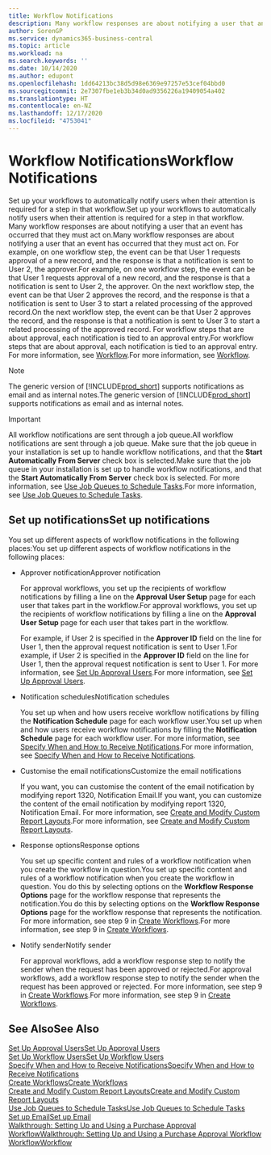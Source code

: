 ```yaml
---
title: Workflow Notifications
description: Many workflow responses are about notifying a user that an event has occurred that they must act on. For example, on one workflow step, the event can be that User 1 requests approval of a new record, and the response is that a notification is sent to User 2, the approver. On the next workflow step, the event can be that User 2 approves the record, and the response is that a notification is sent to User 3 to start a related processing of the approved record. For workflow steps that are about approval, each notification is tied to an approval entry.
author: SorenGP
ms.service: dynamics365-business-central
ms.topic: article
ms.workload: na
ms.search.keywords: ''
ms.date: 10/14/2020
ms.author: edupont
ms.openlocfilehash: 1dd64213bc38d5d98e6369e97257e53cef04bbd0
ms.sourcegitcommit: 2e7307fbe1eb3b34d0ad9356226a19409054a402
ms.translationtype: HT
ms.contentlocale: en-NZ
ms.lasthandoff: 12/17/2020
ms.locfileid: "4753041"
---
```

# <a name="workflow-notifications"></a><span data-ttu-id="a425d-106">Workflow Notifications</span><span class="sxs-lookup"><span data-stu-id="a425d-106">Workflow Notifications</span></span>

<span data-ttu-id="a425d-107">Set up your workflows to automatically notify users when their attention is required for a step in that workflow.</span><span class="sxs-lookup"><span data-stu-id="a425d-107">Set up your workflows to automatically notify users when their attention is required for a step in that workflow.</span></span> <span data-ttu-id="a425d-108">Many workflow responses are about notifying a user that an event has occurred that they must act on.</span><span class="sxs-lookup"><span data-stu-id="a425d-108">Many workflow responses are about notifying a user that an event has occurred that they must act on.</span></span> <span data-ttu-id="a425d-109">For example, on one workflow step, the event can be that User 1 requests approval of a new record, and the response is that a notification is sent to User 2, the approver.</span><span class="sxs-lookup"><span data-stu-id="a425d-109">For example, on one workflow step, the event can be that User 1 requests approval of a new record, and the response is that a notification is sent to User 2, the approver.</span></span> <span data-ttu-id="a425d-110">On the next workflow step, the event can be that User 2 approves the record, and the response is that a notification is sent to User 3 to start a related processing of the approved record.</span><span class="sxs-lookup"><span data-stu-id="a425d-110">On the next workflow step, the event can be that User 2 approves the record, and the response is that a notification is sent to User 3 to start a related processing of the approved record.</span></span> <span data-ttu-id="a425d-111">For workflow steps that are about approval, each notification is tied to an approval entry.</span><span class="sxs-lookup"><span data-stu-id="a425d-111">For workflow steps that are about approval, each notification is tied to an approval entry.</span></span> <span data-ttu-id="a425d-112">For more information, see [Workflow](across-workflow.md).</span><span class="sxs-lookup"><span data-stu-id="a425d-112">For more information, see [Workflow](across-workflow.md).</span></span>  

> [!NOTE]  
> <span data-ttu-id="a425d-113">The generic version of [!INCLUDE[prod_short](includes/prod_short.md)] supports notifications as email and as internal notes.</span><span class="sxs-lookup"><span data-stu-id="a425d-113">The generic version of [!INCLUDE[prod_short](includes/prod_short.md)] supports notifications as email and as internal notes.</span></span>  

> [!IMPORTANT]  
> <span data-ttu-id="a425d-114">All workflow notifications are sent through a job queue.</span><span class="sxs-lookup"><span data-stu-id="a425d-114">All workflow notifications are sent through a job queue.</span></span> <span data-ttu-id="a425d-115">Make sure that the job queue in your installation is set up to handle workflow notifications, and that the **Start Automatically From Server** check box is selected.</span><span class="sxs-lookup"><span data-stu-id="a425d-115">Make sure that the job queue in your installation is set up to handle workflow notifications, and that the **Start Automatically From Server** check box is selected.</span></span> <span data-ttu-id="a425d-116">For more information, see [Use Job Queues to Schedule Tasks](admin-job-queues-schedule-tasks.md).</span><span class="sxs-lookup"><span data-stu-id="a425d-116">For more information, see [Use Job Queues to Schedule Tasks](admin-job-queues-schedule-tasks.md).</span></span>

## <a name="set-up-notifications"></a><span data-ttu-id="a425d-117">Set up notifications</span><span class="sxs-lookup"><span data-stu-id="a425d-117">Set up notifications</span></span>

<span data-ttu-id="a425d-118">You set up different aspects of workflow notifications in the following places:</span><span class="sxs-lookup"><span data-stu-id="a425d-118">You set up different aspects of workflow notifications in the following places:</span></span>  

* <span data-ttu-id="a425d-119">Approver notification</span><span class="sxs-lookup"><span data-stu-id="a425d-119">Approver notification</span></span>

    <span data-ttu-id="a425d-120">For approval workflows, you set up the recipients of workflow notifications by filling a line on the **Approval User Setup** page for each user that takes part in the workflow.</span><span class="sxs-lookup"><span data-stu-id="a425d-120">For approval workflows, you set up the recipients of workflow notifications by filling a line on the **Approval User Setup** page for each user that takes part in the workflow.</span></span>  

    <span data-ttu-id="a425d-121">For example, if User 2 is specified in the **Approver ID** field on the line for User 1, then the approval request notification is sent to User 1.</span><span class="sxs-lookup"><span data-stu-id="a425d-121">For example, if User 2 is specified in the **Approver ID** field on the line for User 1, then the approval request notification is sent to User 1.</span></span> <span data-ttu-id="a425d-122">For more information, see [Set Up Approval Users](across-how-to-set-up-approval-users.md).</span><span class="sxs-lookup"><span data-stu-id="a425d-122">For more information, see [Set Up Approval Users](across-how-to-set-up-approval-users.md).</span></span>  
* <span data-ttu-id="a425d-123">Notification schedules</span><span class="sxs-lookup"><span data-stu-id="a425d-123">Notification schedules</span></span>

    <span data-ttu-id="a425d-124">You set up when and how users receive workflow notifications by filling the **Notification Schedule** page for each workflow user.</span><span class="sxs-lookup"><span data-stu-id="a425d-124">You set up when and how users receive workflow notifications by filling the **Notification Schedule** page for each workflow user.</span></span> <span data-ttu-id="a425d-125">For more information, see [Specify When and How to Receive Notifications](across-how-to-specify-when-and-how-to-receive-notifications.md).</span><span class="sxs-lookup"><span data-stu-id="a425d-125">For more information, see [Specify When and How to Receive Notifications](across-how-to-specify-when-and-how-to-receive-notifications.md).</span></span>  
* <span data-ttu-id="a425d-126">Customise the email notifications</span><span class="sxs-lookup"><span data-stu-id="a425d-126">Customize the email notifications</span></span>

    <span data-ttu-id="a425d-127">If you want, you can customise the content of the email notification by modifying report 1320, Notification Email.</span><span class="sxs-lookup"><span data-stu-id="a425d-127">If you want, you can customize the content of the email notification by modifying report 1320, Notification Email.</span></span> <span data-ttu-id="a425d-128">For more information, see [Create and Modify Custom Report Layouts](ui-how-create-custom-report-layout.md).</span><span class="sxs-lookup"><span data-stu-id="a425d-128">For more information, see [Create and Modify Custom Report Layouts](ui-how-create-custom-report-layout.md).</span></span>  
* <span data-ttu-id="a425d-129">Response options</span><span class="sxs-lookup"><span data-stu-id="a425d-129">Response options</span></span>

    <span data-ttu-id="a425d-130">You set up specific content and rules of a workflow notification when you create the workflow in question.</span><span class="sxs-lookup"><span data-stu-id="a425d-130">You set up specific content and rules of a workflow notification when you create the workflow in question.</span></span> <span data-ttu-id="a425d-131">You do this by selecting options on the **Workflow Response Options** page for the workflow response that represents the notification.</span><span class="sxs-lookup"><span data-stu-id="a425d-131">You do this by selecting options on the **Workflow Response Options** page for the workflow response that represents the notification.</span></span> <span data-ttu-id="a425d-132">For more information, see step 9 in [Create Workflows](across-how-to-create-workflows.md).</span><span class="sxs-lookup"><span data-stu-id="a425d-132">For more information, see step 9 in [Create Workflows](across-how-to-create-workflows.md).</span></span>  

* <span data-ttu-id="a425d-133">Notify sender</span><span class="sxs-lookup"><span data-stu-id="a425d-133">Notify sender</span></span>

    <span data-ttu-id="a425d-134">For approval workflows, add a workflow response step to notify the sender when the request has been approved or rejected.</span><span class="sxs-lookup"><span data-stu-id="a425d-134">For approval workflows, add a workflow response step to notify the sender when the request has been approved or rejected.</span></span> <span data-ttu-id="a425d-135">For more information, see step 9 in [Create Workflows](across-how-to-create-workflows.md).</span><span class="sxs-lookup"><span data-stu-id="a425d-135">For more information, see step 9 in [Create Workflows](across-how-to-create-workflows.md).</span></span>  

## <a name="see-also"></a><span data-ttu-id="a425d-136">See Also</span><span class="sxs-lookup"><span data-stu-id="a425d-136">See Also</span></span>

[<span data-ttu-id="a425d-137">Set Up Approval Users</span><span class="sxs-lookup"><span data-stu-id="a425d-137">Set Up Approval Users</span></span>](across-how-to-set-up-approval-users.md)  
[<span data-ttu-id="a425d-138">Set Up Workflow Users</span><span class="sxs-lookup"><span data-stu-id="a425d-138">Set Up Workflow Users</span></span>](across-how-to-set-up-workflow-users.md)  
[<span data-ttu-id="a425d-139">Specify When and How to Receive Notifications</span><span class="sxs-lookup"><span data-stu-id="a425d-139">Specify When and How to Receive Notifications</span></span>](across-how-to-specify-when-and-how-to-receive-notifications.md)  
[<span data-ttu-id="a425d-140">Create Workflows</span><span class="sxs-lookup"><span data-stu-id="a425d-140">Create Workflows</span></span>](across-how-to-create-workflows.md)  
[<span data-ttu-id="a425d-141">Create and Modify Custom Report Layouts</span><span class="sxs-lookup"><span data-stu-id="a425d-141">Create and Modify Custom Report Layouts</span></span>](ui-how-create-custom-report-layout.md)  
[<span data-ttu-id="a425d-142">Use Job Queues to Schedule Tasks</span><span class="sxs-lookup"><span data-stu-id="a425d-142">Use Job Queues to Schedule Tasks</span></span>](admin-job-queues-schedule-tasks.md)  
[<span data-ttu-id="a425d-143">Set up Email</span><span class="sxs-lookup"><span data-stu-id="a425d-143">Set up Email</span></span>](admin-how-setup-email.md)  
[<span data-ttu-id="a425d-144">Walkthrough: Setting Up and Using a Purchase Approval Workflow</span><span class="sxs-lookup"><span data-stu-id="a425d-144">Walkthrough: Setting Up and Using a Purchase Approval Workflow</span></span>](walkthrough-setting-up-and-using-a-purchase-approval-workflow.md)  
[<span data-ttu-id="a425d-145">Workflow</span><span class="sxs-lookup"><span data-stu-id="a425d-145">Workflow</span></span>](across-workflow.md)  
